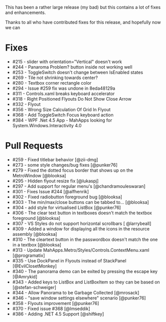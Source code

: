This has been a rather large release (my bad) but this contains a lot of fixes and enhancements.

Thanks to all who have contributed fixes for this release, and hopefully now we can

# Fixes

 - #215 - slider with orientation="Vertical" doesn't work 
 - #244 - Panaroma Problem? button inside not working well
 - #253 - ToggleSwitch doesn't change between IsEnabled states 
 - #269 - Tile not shrinking towards center? 
 - #280 - Textbox corner rectangle color
 - #294 - Issue #259 fix was undone in 8eda48129a
 - #311 - Controls.xaml breaks keyboard accelerator
 - #318 - Right Positioned Flyouts Do Not Show Close Arrow
 - #332 - Flyout
 - #356 - Wrong Size Calculation Of Grid In Flyout
 - #368 - Add ToggleSwitch Focus keyboard action
 - #384 - WPF .Net 4.5 App - MahApps looking for System.Windows.Interactivity 4.0

# Pull Requests

 - #259 - Fixed titlebar behavior [@zii-dmg]
 - #273 - some style changes/bug fixes [@punker76]
 - #279 - Fixed the dotted focus border that shows up on the MetroWindow [@blooksa]
 - #295 - Hidden flyout resize fix [@lukaspj]
 - #297 - Add support for regular menu's [@chandramouleswaran]
 - #301 - Fixes Issue #244 [@alfhenrik]
 - #302 - Fixed radiobutton foreground bug [@blooksa]
 - #303 - The min/max/close buttons can be tabbed to... [@blooksa]
 - #304 - add style for virtualised ListBox [@punker76]
 - #306 - The clear text button in textboxes doesn't match the textbox foreground [@blooksa]
 - #307 - VS Styles do not support horizontal scrollbars [ @larrybeall]
 - #309 - Added a window for displaying all the icons in the resource assembly [@blooksa]
 - #310 - The cleartext button in the passwordbox doesn't match the one in a textbox [@blooksa]
 - #313 - Update MahApps.Metro/Styles/Controls.ContextMenu.xaml [@programatix]
 - #335 - Use DockPanel in Flyouts instead of StackPanel [@EvilClosetMonkey]
 - #340 - The panorama demo can be exited by pressing the escape key [@Amrykid]
 - #343 - Added keys to ListBox and ListBoxItem so they can be based on [@stefan-schweiger]
 - #344 - Allow Panorama to be Garbage Collected [@mrosack]
 - #346 - "save window settings elsewhere" scenario [@punker76]
 - #358 - Flyouts improvement [@punker76]
 - #370 - Fixed issue #368 [@lmseddik]
 - #386 - Adding .NET 4.5 Support [@shiftkey]
 